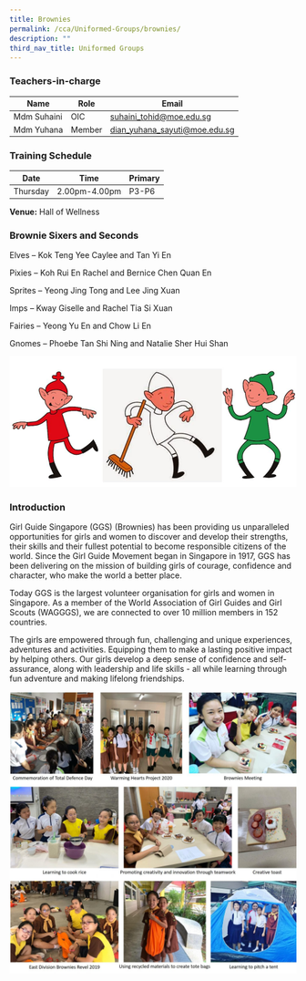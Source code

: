 ```yaml
---
title: Brownies
permalink: /cca/Uniformed-Groups/brownies/
description: ""
third_nav_title: Uniformed Groups
---
```

### Teachers-in-charge

| Name | Role | Email |
| -------- | -------- | -------- |
| Mdm Suhaini     | OIC     | suhaini_tohid@moe.edu.sg     |
| Mdm Yuhana      | Member     | dian_yuhana_sayuti@moe.edu.sg     |

### Training Schedule

|Date| Time | Primary| 
|-----|----|------|
|Thursday|2.00pm-4.00pm |P3-P6|


**Venue:**
 Hall of Wellness



### Brownie Sixers and Seconds

Elves – Kok Teng Yee Caylee and Tan Yi En

Pixies – Koh Rui En Rachel and Bernice Chen Quan En

Sprites – Yeong Jing Tong and Lee Jing Xuan

Imps – Kway Giselle and Rachel Tia Si Xuan

Fairies – Yeong Yu En and Chow Li En

Gnomes – Phoebe Tan Shi Ning and Natalie Sher Hui Shan

![](/images/brownies2019.jpg)

### Introduction

Girl Guide Singapore (GGS) (Brownies) has been providing us unparalleled opportunities for girls and women to discover and develop their strengths, their skills and their fullest potential to become responsible citizens of the world. Since the Girl Guide Movement began in Singapore in 1917, GGS has been delivering on the mission of building girls of courage, confidence and character, who make the world a better place.

Today GGS is the largest volunteer organisation for girls and women in Singapore. As a member of the World Association of Girl Guides and Girl Scouts (WAGGGS), we are connected to over 10 million members in 152 countries.

The girls are empowered through fun, challenging and unique experiences, adventures and activities. Equipping them to make a lasting positive impact by helping others. Our girls develop a deep sense of confidence and self-assurance, along with leadership and life skills - all while learning through fun adventure and making lifelong friendships.

![](/images/Brownies-2020-updated-1350x1324.jpg)
